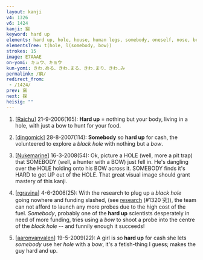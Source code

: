 ```yaml
---
layout: kanji
v4: 1326
v6: 1424
kanji: 窮
keyword: hard up
elements: hard up, hole, house, human legs, somebody, oneself, nose, bow
elementsTree: t(hole, l(somebody, bow))
strokes: 15
image: E7AAAE
on-yomi: キュウ、キョウ
kun-yomi: きわ.める、きわ.まる、きわ.まり、きわ.み
permalink: /窮/
redirect_from:
 - /1424/
prev: 窯
next: 探
heisig: ""
---
```


1) [<a href="http://kanji.koohii.com/profile/Raichu">Raichu</a>] 21-9-2006(165): <strong>Hard up</strong> = nothing but your body, living in a hole, with just a bow to hunt for your food.

2) [<a href="http://kanji.koohii.com/profile/dingomick">dingomick</a>] 28-8-2007(114): <strong>Somebody</strong> so <strong>hard up</strong> for cash, the volunteered to explore a <em>black hole</em> with nothing but a <em>bow</em>.

3) [<a href="http://kanji.koohii.com/profile/Nukemarine">Nukemarine</a>] 16-3-2008(54): Ok, picture a HOLE (well, more a pit trap) that SOMEBODY (well, a hunter with a BOW) just fell in. He&#039;s dangling over the HOLE holding onto his BOW across it. SOMEBODY finds it&#039;s HARD to get UP out of the HOLE. That great visual image should grant mastery of this kanji.

4) [<a href="http://kanji.koohii.com/profile/rgravina">rgravina</a>] 4-6-2006(25): With the research to plug up a <em>black hole</em> going nowhere and funding slashed, (see <a href="../v4/1320.html">research</a> (#1320 究)), the team can not afford to launch any more probes due to the high cost of the fuel. <em>Somebody</em>, probably one of the<strong> hard up</strong> scientists desperately in need of more funding, tries using a <em>bow</em> to shoot a probe into the centre of the <em>block hole</em> -- and funnily enough it succeeds!

5) [<a href="http://kanji.koohii.com/profile/aaronvanvalen">aaronvanvalen</a>] 19-5-2009(22): A girl is so<strong> hard up</strong> for cash she lets <em>somebody</em> use her <em>hole</em> with a <em>bow</em>, it&#039;s a fetish-thing I guess; makes the guy hard and up.

